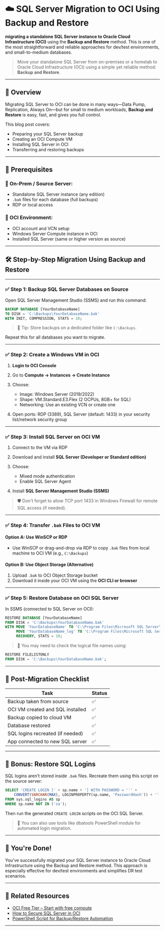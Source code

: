# ☁️ SQL Server Migration to OCI Using Backup and Restore

**migrating a standalone SQL Server instance to Oracle Cloud Infrastructure (OCI)** using the **Backup and Restore** method. This is one of the most straightforward and reliable approaches for dev/test environments, and small-to-medium databases.

> Move your standalone SQL Server from on-premises or a homelab to Oracle Cloud Infrastructure (OCI) using a simple yet reliable method: **Backup and Restore**.

---

## 📌 Overview

Migrating SQL Server to OCI can be done in many ways—Data Pump, Replication, Always On—but for small to medium workloads, **Backup and Restore** is easy, fast, and gives you full control.

This blog post covers:

* Preparing your SQL Server backup
* Creating an OCI Compute VM
* Installing SQL Server in OCI
* Transferring and restoring backups

---

## 🧱 Prerequisites

### 🔹 On-Prem / Source Server:

* Standalone SQL Server instance (any edition)
* `.bak` files for each database (full backups)
* RDP or local access

### 🔹 OCI Environment:

* OCI account and VCN setup
* Windows Server Compute instance in OCI
* Installed SQL Server (same or higher version as source)

---

## 🛠️ Step-by-Step Migration Using Backup and Restore

---

### ✅ Step 1: Backup SQL Server Databases on Source

Open SQL Server Management Studio (SSMS) and run this command:

```sql
BACKUP DATABASE [YourDatabaseName]
TO DISK = 'C:\Backups\YourDatabaseName.bak'
WITH INIT, COMPRESSION, STATS = 10;
```

> 📁 Tip: Store backups on a dedicated folder like `C:\Backups`.

Repeat this for all databases you want to migrate.

---

### ✅ Step 2: Create a Windows VM in OCI

1. **Login to OCI Console**
2. Go to **Compute → Instances → Create Instance**
3. Choose:

   * Image: Windows Server (2019/2022)
   * Shape: VM.Standard.E3.Flex (2 OCPUs, 8GB+ for SQL)
   * Networking: Use an existing VCN or create one
4. Open ports: RDP (3389), SQL Server (default: 1433) in your security list/network security group

---

### ✅ Step 3: Install SQL Server on OCI VM

1. Connect to the VM via RDP
2. Download and install **SQL Server (Developer or Standard edition)**
3. Choose:

   * Mixed mode authentication
   * Enable SQL Server Agent
4. Install **SQL Server Management Studio (SSMS)**

> 🛡️ Don't forget to allow TCP port 1433 in Windows Firewall for remote SQL access (if needed).

---

### ✅ Step 4: Transfer `.bak` Files to OCI VM

#### Option A: Use WinSCP or RDP

* Use WinSCP or drag-and-drop via RDP to copy `.bak` files from local machine to OCI VM (e.g., `C:\Backups`)

#### Option B: Use Object Storage (Alternative)

1. Upload `.bak` to OCI Object Storage bucket
2. Download it inside your OCI VM using the **OCI CLI or browser**

---

### ✅ Step 5: Restore Database on OCI SQL Server

In SSMS (connected to SQL Server on OCI):

```sql
RESTORE DATABASE [YourDatabaseName]
FROM DISK = 'C:\Backups\YourDatabaseName.bak'
WITH MOVE 'YourDatabaseName' TO 'C:\Program Files\Microsoft SQL Server\MSSQL15.MSSQLSERVER\MSSQL\DATA\YourDatabaseName.mdf',
     MOVE 'YourDatabaseName_log' TO 'C:\Program Files\Microsoft SQL Server\MSSQL15.MSSQLSERVER\MSSQL\DATA\YourDatabaseName_log.ldf',
     RECOVERY, STATS = 10;
```

> 📎 You may need to check the logical file names using:

```sql
RESTORE FILELISTONLY
FROM DISK = 'C:\Backups\YourDatabaseName.bak';
```

---

## 🔄 Post-Migration Checklist

| Task                             | Status |
| -------------------------------- | ------ |
| Backup taken from source         | ✅      |
| OCI VM created and SQL installed | ✅      |
| Backup copied to cloud VM        | ✅      |
| Database restored                | ✅      |
| SQL logins recreated (if needed) | ✅      |
| App connected to new SQL server  | ✅      |

---

## 🔐 Bonus: Restore SQL Logins

SQL logins aren’t stored inside `.bak` files. Recreate them using this script on the source server:

```sql
SELECT 'CREATE LOGIN [' + sp.name + '] WITH PASSWORD = ''' + 
    CONVERT(VARCHAR(MAX), LOGINPROPERTY(sp.name, 'PasswordHash')) + ''', CHECK_POLICY = OFF;'
FROM sys.sql_logins AS sp
WHERE sp.name NOT IN ('sa');
```

Then run the generated `CREATE LOGIN` scripts on the OCI SQL Server.

> 🔁 You can also use tools like dbatools PowerShell module for automated login migration.

---

## 🚀 You're Done!

You’ve successfully migrated your SQL Server instance to Oracle Cloud Infrastructure using the Backup and Restore method. This approach is especially effective for dev/test environments and simplifies DR test scenarios.

---

## 🔗 Related Resources

* [OCI Free Tier – Start with free compute](https://www.oracle.com/cloud/free/)
* [How to Secure SQL Server in OCI](#)
* [PowerShell Script for Backup/Restore Automation](#)

---